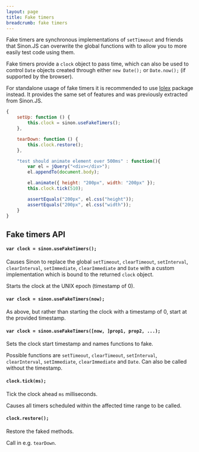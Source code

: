 ```yaml
---
layout: page
title: Fake timers
breadcrumb: fake timers
---
```


Fake timers are synchronous implementations of `setTimeout` and friends that
Sinon.JS can overwrite the global functions with to allow you to more easily
test code using them.

Fake timers provide a `clock` object to pass time, which can also be used to control `Date` objects created through either `new Date();`
or `Date.now();` (if supported by the browser).

For standalone usage of fake timers it is recommended to use [lolex](https://github.com/sinonjs/lolex) package instead. It provides the same
set of features and was previously extracted from Sinon.JS.

```javascript
{
    setUp: function () {
        this.clock = sinon.useFakeTimers();
    },

    tearDown: function () {
        this.clock.restore();
    },

    "test should animate element over 500ms" : function(){
        var el = jQuery("<div></div>");
        el.appendTo(document.body);

        el.animate({ height: "200px", width: "200px" });
        this.clock.tick(510);

        assertEquals("200px", el.css("height"));
        assertEquals("200px", el.css("width"));
    }
}
```


## Fake timers API


#### `var clock = sinon.useFakeTimers();`

Causes Sinon to replace the global `setTimeout`, `clearTimeout`, `setInterval`, `clearInterval`, `setImmediate`, `clearImmediate` and `Date` with a custom implementation which is bound to the returned `clock` object.

Starts the clock at the UNIX epoch (timestamp of 0).


#### `var clock = sinon.useFakeTimers(now);`

As above, but rather than starting the clock with a timestamp of 0, start at the provided timestamp.


#### `var clock = sinon.useFakeTimers([now, ]prop1, prop2, ...);`

Sets the clock start timestamp and names functions to fake.

Possible functions are `setTimeout`, `clearTimeout`, `setInterval`, `clearInterval`, `setImmediate`, `clearImmediate` and `Date`. Can also be called without the timestamp.


#### `clock.tick(ms);`

Tick the clock ahead `ms` milliseconds.

Causes all timers scheduled within the affected time range to be called.


#### `clock.restore();`

Restore the faked methods.

Call in e.g. `tearDown`.
